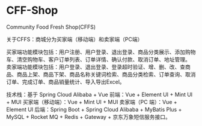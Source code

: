 # CFF-Shop
Community Food Fresh Shop(CFFS)

关于CFFS：商城分为买家端（移动端）和卖家端（PC端）

买家端功能模块包括：用户注册、用户登录、退出登录、商品分类展示、添加购物车、清空购物车、客户订单列表、订单详情、确认付款、取消订单、地址管理。 
卖家端功能模块包括：用户登录、退出登录、登录超时验证、增、删、改、查商品、商品上架、商品下架、商品名称关键词检索、商品分类检索、订单查询、取消订单、完成订单、商品销量统计、导入导出Excel。

技术栈：基于 Spring Cloud Alibaba + Vue 
前端：Vue + Element UI + Mint UI + MUI 
买家端（移动端）：Vue + Mint UI + MUI 
卖家端（PC 端）：Vue + Element UI 
后端：Spring Boot + Spring Cloud Alibaba + MyBatis Plus + MySQL + Rocket MQ + Redis + Gateway + 京东万象短信服务接口。
